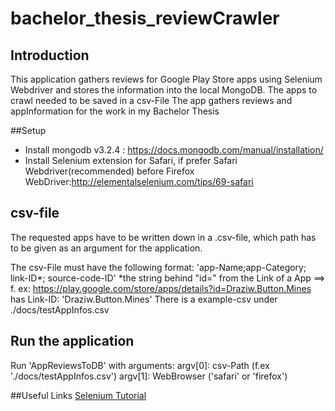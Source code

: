 # bachelor_thesis_reviewCrawler

## Introduction
This application gathers reviews for Google Play Store apps using Selenium Webdriver and stores the information into the local MongoDB.
The apps to crawl needed to be saved in a csv-File
The app gathers reviews and appInformation for the work in my Bachelor Thesis

##Setup
- Install mongodb v3.2.4 : https://docs.mongodb.com/manual/installation/
- Install Selenium extension for Safari, if prefer Safari Webdriver(recommended) before Firefox WebDriver:http://elementalselenium.com/tips/69-safari

## csv-file
The requested apps have to be written down in a .csv-file, which path has to be given as an argument for the application.

The csv-File must have the following format:
'app-Name;app-Category; link-ID*; source-code-ID'
*the string behind "id=" from the Link of a App
==> f. ex: https://play.google.com/store/apps/details?id=Draziw.Button.Mines has Link-ID: 'Draziw.Button.Mines'
There is a example-csv under ./docs/testAppInfos.csv

## Run the application
Run 'AppReviewsToDB' with arguments:
argv[0]: csv-Path (f.ex './docs/testAppInfos.csv')
argv[1]: WebBrowser ('safari' or 'firefox')


##Useful Links
[Selenium Tutorial](http://www.tutorialspoint.com/selenium/)

